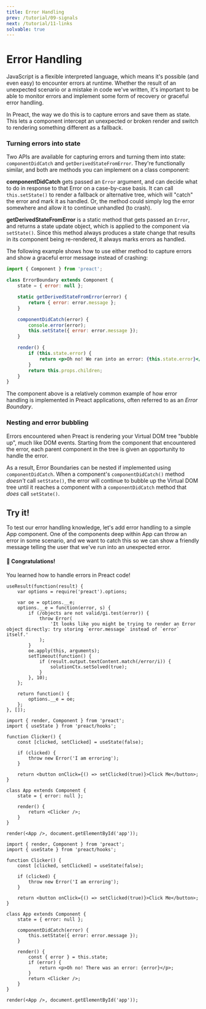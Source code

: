 ```yaml
---
title: Error Handling
prev: /tutorial/09-signals
next: /tutorial/11-links
solvable: true
---
```


# Error Handling

JavaScript is a flexible interpreted language, which means it's possible (and even easy)
to encounter errors at runtime. Whether the result of an unexpected scenario or a mistake
in code we've written, it's important to be able to monitor errors and implement some form
of recovery or graceful error handling.

In Preact, the way we do this is to capture errors and save them as state. This lets
a component intercept an unexpected or broken render and switch to rendering something
different as a fallback.

### Turning errors into state

Two APIs are available for capturing errors and turning them into state:
`componentDidCatch` and `getDerivedStateFromError`. They're functionally similar,
and both are methods you can implement on a class component:

**componentDidCatch** gets passed an `Error` argument, and can decide what to do
in response to that Error on a case-by-case basis. It can call `this.setState()`
to render a fallback or alternative tree, which will "catch" the error and mark
it as handled. Or, the method could simply log the error somewhere and allow it
to continue unhandled (to crash).

**getDerivedStateFromError** is a static method that gets passed an `Error`,
and returns a state update object, which is applied to the component via
`setState()`. Since this method always produces a state change that results
in its component being re-rendered, it always marks errors as handled.

The following example shows how to use either method to capture errors
and show a graceful error message instead of crashing:

```jsx
import { Component } from 'preact';

class ErrorBoundary extends Component {
	state = { error: null };

	static getDerivedStateFromError(error) {
		return { error: error.message };
	}

	componentDidCatch(error) {
		console.error(error);
		this.setState({ error: error.message });
	}

	render() {
		if (this.state.error) {
			return <p>Oh no! We ran into an error: {this.state.error}</p>;
		}
		return this.props.children;
	}
}
```

The component above is a relatively common example of how error handling is
implemented in Preact applications, often referred to as an _Error Boundary_.

### Nesting and error bubbling

Errors encountered when Preact is rendering your Virtual DOM tree "bubble up",
much like DOM events. Starting from the component that encountered the error,
each parent component in the tree is given an opportunity to handle the error.

As a result, Error Boundaries can be nested if implemented using `componentDidCatch`.
When a component's `componentDidCatch()` method _doesn't_ call `setState()`, the
error will continue to bubble up the Virtual DOM tree until it reaches a component
with a `componentDidCatch` method that _does_ call `setState()`.

## Try it!

To test our error handling knowledge, let's add error handling to a simple App
component. One of the components deep within App can throw an error in some
scenario, and we want to catch this so we can show a friendly message telling
the user that we've run into an unexpected error.

<solution>
  <h4>🎉 Congratulations!</h4>
  <p>You learned how to handle errors in Preact code!</p>
</solution>

```js:setup
useResult(function(result) {
	var options = require('preact').options;

	var oe = options.__e;
	options.__e = function(error, s) {
		if (/objects are not valid/gi.test(error)) {
			throw Error(
				'It looks like you might be trying to render an Error object directly: try storing `error.message` instead of `error` itself.'
			);
		}
		oe.apply(this, arguments);
		setTimeout(function() {
			if (result.output.textContent.match(/error/i)) {
				solutionCtx.setSolved(true);
			}
		}, 10);
	};

	return function() {
		options.__e = oe;
	};
}, []);
```

```jsx:repl-initial
import { render, Component } from 'preact';
import { useState } from 'preact/hooks';

function Clicker() {
	const [clicked, setClicked] = useState(false);

	if (clicked) {
		throw new Error('I am erroring');
	}

	return <button onClick={() => setClicked(true)}>Click Me</button>;
}

class App extends Component {
	state = { error: null };

	render() {
		return <Clicker />;
	}
}

render(<App />, document.getElementById('app'));
```

```jsx:repl-final
import { render, Component } from 'preact';
import { useState } from 'preact/hooks';

function Clicker() {
	const [clicked, setClicked] = useState(false);

	if (clicked) {
		throw new Error('I am erroring');
	}

	return <button onClick={() => setClicked(true)}>Click Me</button>;
}

class App extends Component {
	state = { error: null };

	componentDidCatch(error) {
		this.setState({ error: error.message });
	}

	render() {
		const { error } = this.state;
		if (error) {
			return <p>Oh no! There was an error: {error}</p>;
		}
		return <Clicker />;
	}
}

render(<App />, document.getElementById('app'));
```

